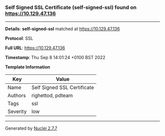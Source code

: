 ### Self Signed SSL Certificate (self-signed-ssl) found on https://10.129.47.136
---
**Details**: **self-signed-ssl**  matched at https://10.129.47.136

**Protocol**: SSL

**Full URL**: https://10.129.47.136

**Timestamp**: Thu Sep 8 14:01:24 +0100 BST 2022

**Template Information**

| Key | Value |
|---|---|
| Name | Self Signed SSL Certificate |
| Authors | righettod, pdteam |
| Tags | ssl |
| Severity | low |


---
Generated by [Nuclei 2.7.7](https://github.com/projectdiscovery/nuclei)